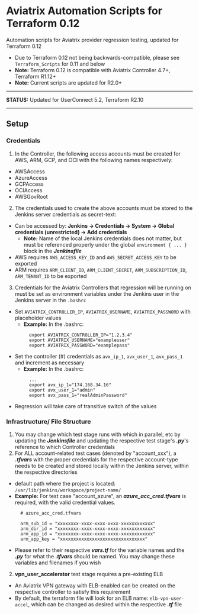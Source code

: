 # Aviatrix Automation Scripts for Terraform 0.12

Automation scripts for Aviatrix provider regression testing, updated for Terraform 0.12

- Due to Terraform 0.12 not being backwards-compatible, please see ```Terraform_Scripts``` for 0.11 and below
- **Note:** Terraform 0.12 is compatible with Aviatrix Controller 4.7+, Terraform R1.12+
- **Note:** Current scripts are updated for R2.0+

---
**STATUS:** Updated for UserConnect 5.2, Terraform R2.10

---

## Setup
### Credentials
1. In the Controller, the following access accounts must be created for AWS, ARM, GCP, and OCI with the following names respectively:
  * AWSAccess
  * AzureAccess
  * GCPAccess
  * OCIAccess
  * AWSGovRoot
2. The credentials used to create the above accounts must be stored to the Jenkins server credentials as secret-text:
  * Can be accessed by: **Jenkins -> Credentials -> System -> Global credentials (unrestricted) -> Add credentials**
    * **Note:** Name of the local Jenkins credentials does not matter, but must be referenced properly under the global ``environment { ... }`` block in the ***Jenkinsfile***
  * AWS requires ``AWS_ACCESS_KEY_ID`` and ``AWS_SECRET_ACCESS_KEY`` to be exported
  * ARM requires ``ARM_CLIENT_ID``, ``ARM_CLIENT_SECRET``, ``ARM_SUBSCRIPTION_ID``, ``ARM_TENANT_ID`` to be exported
3. Credentials for the Aviatrix Controllers that regression will be running on must be set as environment variables under the Jenkins user in the Jenkins server in the ``.bashrc``
  * Set ``AVIATRIX_CONTROLLER_IP``, ``AVIATRIX_USERNAME``, ``AVIATRIX_PASSWORD`` with placeholder values
    * **Example:** In the .bashrc:
      ```
        export AVIATRIX_CONTROLLER_IP="1.2.3.4"
        export AVIATRIX_USERNAME="exampleuser"
        export AVIATRIX_PASSWORD="examplepass"
      ```
  * Set the controller (#) credentials as ``avx_ip_1``, ``avx_user_1``, ``avx_pass_1`` and increment as necessary
    * **Example:** In the .bashrc:
      ```
        ...
        export avx_ip_1="174.168.34.16"
        export avx_user_1="admin"
        export avx_pass_1="realAdminPassword"
      ```
  * Regression will take care of transitive switch of the values

### Infrastructure/ File Structure
1. You may change which test stage runs with which in parallel, etc by updating the ***Jenkinsfile*** and updating the respective test stage's ***.py***'s reference to which Controller credentials
2. For ALL account-related test cases (denoted by "account_xxx"), a ***.tfvars*** with the proper credentials for the respective account-type needs to be created and stored locally within the Jenkins server, within the respective directories
  * default path where the project is located: ``/var/lib/jenkins/workspace/project-name/``
  * **Example:** For test case "account_azure", an ***azure_acc_cred.tfvars*** is required, with the valid credential values.
    ```
      # azure_acc_cred.tfvars

      arm_sub_id = "xxxxxxxx-xxxx-xxxx-xxxx-xxxxxxxxxxxx"
      arm_dir_id = "xxxxxxxx-xxxx-xxxx-xxxx-xxxxxxxxxxxx"
      arm_app_id = "xxxxxxxx-xxxx-xxxx-xxxx-xxxxxxxxxxxx"
      arm_app_key = "xxxxxxxxxxxxxxxxxxxxxxxxxxxxxxxx"
    ```
  * Please refer to their respective ***vars.tf*** for the variable names and the ***.py*** for what the ***.tfvars*** should be named. You may change these variables and filenames if you wish
2. **vpn_user_accelerator** test stage requires a pre-existing ELB
  * An Aviatrix VPN gateway with ELB-enabled can be created on the respective controller to satisfy this requirement
  * By default, the terraform file will look for an ELB name: ``elb-vpn-user-accel``, which can be changed as desired within the respective ***.tf*** file
